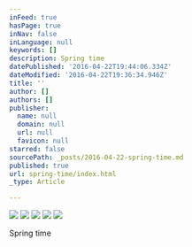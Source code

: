 ```yaml
---
inFeed: true
hasPage: true
inNav: false
inLanguage: null
keywords: []
description: Spring time
datePublished: '2016-04-22T19:44:06.334Z'
dateModified: '2016-04-22T19:36:34.946Z'
title: ''
author: []
authors: []
publisher:
  name: null
  domain: null
  url: null
  favicon: null
starred: false
sourcePath: _posts/2016-04-22-spring-time.md
published: true
url: spring-time/index.html
_type: Article

---
```

![](https://the-grid-user-content.s3-us-west-2.amazonaws.com/28787c64-0909-484b-98a4-0e112468db60.jpg)
![](https://the-grid-user-content.s3-us-west-2.amazonaws.com/c77750ae-7179-464b-bbbd-5288157d1fa4.jpg)
![](https://the-grid-user-content.s3-us-west-2.amazonaws.com/ce9515cf-b2f1-43ce-a6ef-e74bcd91463a.jpg)
![](https://the-grid-user-content.s3-us-west-2.amazonaws.com/dee7ffb4-657e-42d4-82e5-d305a62dbe5d.jpg)
![](https://the-grid-user-content.s3-us-west-2.amazonaws.com/df110023-8b7e-4fff-8df0-a11cb92fce15.jpg)

Spring time